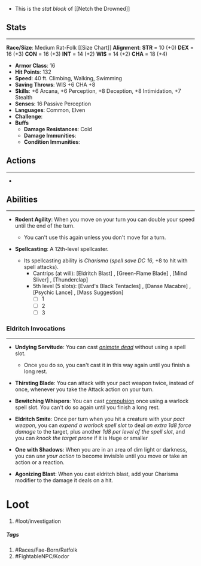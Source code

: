 - This is the *stat block* of [[Netch the Drowned]]

## Stats
---
**Race/Size**: Medium Rat-Folk
	[[Size Chart]]
**Alignment**:
	**STR** = 10 (+0)
	**DEX** = 16 (+3)
	**CON** = 16 (+3)
	**INT** = 14 (+2)
	**WIS** = 14 (+2)
	**CHA** = 18 (+4)
-   **Armor Class**: 16
-   **Hit Points**: 132
-   **Speed**: 40 ft. Climbing, Walking, Swimming
-   **Saving Throws**: WIS +6 CHA +8
-   **Skills**: +6 Arcana, +6 Perception, +8 Deception, +8 Intimidation, +7 Stealth
-   **Senses**: 16 Passive Perception 
-   **Languages**: Common, Elven
-   **Challenge**: 
-   **Buffs**
	-   **Damage Resistances**: Cold
	-   **Damage Immunities**:
	-   **Condition Immunities**:

## Actions
---
- 

## Abilities
---
- **Rodent Agility**: When you move on your turn you can double your speed until the end of the turn.
	- You can't use this again unless you don't move for a turn.

- **Spellcasting**: A 12th-level spellcaster. 
	- Its spellcasting ability is *Charisma* (*spell save DC 16*, +8 to hit with spell attacks).
		- Cantrips (at will): [Eldritch Blast] , [Green-Flame Blade] , [Mind Sliver] , [Thunderclap]
		- 5th level (5 slots): [Evard's Black Tentacles] , [Danse Macabre] , [Psychic Lance] , [Mass Suggestion]
			- [ ] 1
			- [ ] 2
			- [ ] 3

### Eldritch Invocations
---
- **Undying Servitude**: You can cast _[animate dead](http://dnd5e.wikidot.com/spell:animate-dead)_ without using a spell slot. 
	- Once you do so, you can't cast it in this way again until you finish a long rest.

- **Thirsting Blade**: You can attack with your pact weapon twice, instead of once, whenever you take the Attack action on your turn.

- **Bewitching Whispers**: You can cast [compulsion](http://dnd5e.wikidot.com/spell:compulsion) once using a warlock spell slot. You can't do so again until you finish a long rest.

- **Eldritch Smite**: Once per turn when you hit a creature with your *pact weapon*, you can *expend a warlock spell slot* to deal *an extra 1d8 force damage* to the target, plus another *1d8 per level of the spell slot*, and you can *knock the target prone* if it is Huge or smaller

- **One with Shadows**: When you are in an area of dim light or darkness, you can *use your action* to become invisible until you move or take an action or a reaction.

- **Agonizing Blast**: When you cast eldritch blast, add your Charisma modifier to the damage it deals on a hit.

# Loot
1. #loot/investigation 

##### Tags
1. #Races/Fae-Born/Ratfolk
2. #FightableNPC/Kodor